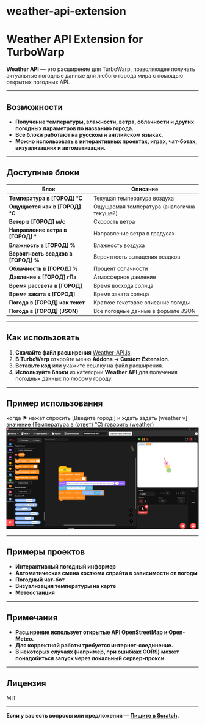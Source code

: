 # weather-api-extension
# Weather API Extension for TurboWarp

**Weather API** — это расширение для TurboWarp, позволяющее получать актуальные погодные данные для любого города мира с помощью открытых погодных API.

---

## Возможности

- **Получение температуры, влажности, ветра, облачности и других погодных параметров по названию города.**
- **Все блоки работают на русском и английском языках.**
- **Можно использовать в интерактивных проектах, играх, чат-ботах, визуализациях и автоматизации.**

---

## Доступные блоки

| Блок                                      | Описание                                        |
|--------------------------------------------|-------------------------------------------------|
| **Температура в [ГОРОД] °C**               | Текущая температура воздуха                     |
| **Ощущается как в [ГОРОД] °C**             | Ощущаемая температура (аналогична текущей)      |
| **Ветер в [ГОРОД] м/с**                    | Скорость ветра                                  |
| **Направление ветра в [ГОРОД] °**          | Направление ветра в градусах                    |
| **Влажность в [ГОРОД] %**                  | Влажность воздуха                               |
| **Вероятность осадков в [ГОРОД] %**        | Вероятность выпадения осадков                   |
| **Облачность в [ГОРОД] %**                 | Процент облачности                              |
| **Давление в [ГОРОД] гПа**                 | Атмосферное давление                            |
| **Время рассвета в [ГОРОД]**               | Время восхода солнца                            |
| **Время заката в [ГОРОД]**                 | Время заката солнца                             |
| **Погода в [ГОРОД] как текст**             | Краткое текстовое описание погоды               |
| **Погода в [ГОРОД] (JSON)**                | Все погодные данные в формате JSON              |

---

## Как использовать

1. **Скачайте файл расширения** [Weather-API.js](Weather-API.js).
2. **В TurboWarp** откройте меню **Addons → Custom Extension**.
3. **Вставьте код** или укажите ссылку на файл расширения.
4. **Используйте блоки** из категории **Weather API** для получения погодных данных по любому городу.

---

## Пример использования

когда ⚑ нажат
спросить [Введите город:] и ждать
задать [weather v] значение (Температура в (ответ) °C)
говорить (weather)
![Пример проекта](2025-06-15_08-03-38.png)

---

## Примеры проектов

- **Интерактивный погодный информер**
- **Автоматическая смена костюма спрайта в зависимости от погоды**
- **Погодный чат-бот**
- **Визуализация температуры на карте**
- **Метеостанция**

---

## Примечания

- **Расширение использует открытые API OpenStreetMap и Open-Meteo.**
- **Для корректной работы требуется интернет-соединение.**
- **В некоторых случаях (например, при ошибках CORS) может понадобиться запуск через локальный сервер-прокси.**

---

## Лицензия

MIT

---

**Если у вас есть вопросы или предложения —  [Пишите в Scratch](https://scratch.mit.edu/users/Ilnark545675/).**

